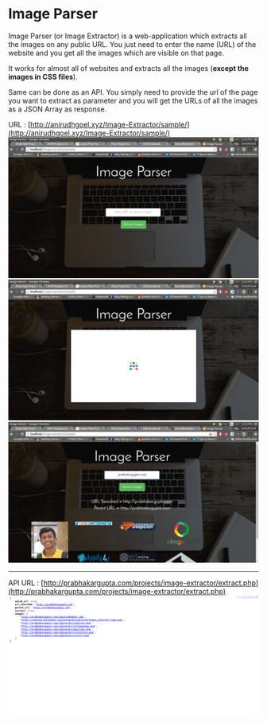 # Image Parser
Image Parser (or Image Extractor) is a web-application which extracts all the images on any public URL.
You just need to enter the name (URL) of the website and you get all the images which are visible on that page.

It works for almost all of websites and extracts all the images (**except the images in CSS files**).

Same can be done as an API. You simply need to provide the url of the page you want to extract as parameter and you will get the URLs of all the images as a JSON Array as response.

URL : [http://anirudhgoel.xyz/Image-Extractor/sample/](http://anirudhgoel.xyz/Image-Extractor/sample/)
![Screenshot 1](/sample/screenshots/ss1.png)<br>
![Screenshot 2](/sample/screenshots/ss2.png)<br>
![Screenshot 3](/sample/screenshots/ss3.png)<br>

---

API URL : [http://prabhakargupta.com/projects/image-extractor/extract.php](http://prabhakargupta.com/projects/image-extractor/extract.php)
![](/sample/img/screenshot/screencapture-localhost-image-extractor-extract-php-1453627927292.png?raw=true)
